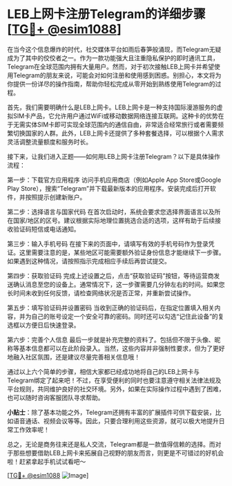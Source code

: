 # LEB上网卡注册Telegram的详细步骤[[TG💪+ @esim1088](https://t.me/s/esim1088)]

在当今这个信息爆炸的时代，社交媒体平台如雨后春笋般涌现，而Telegram无疑成为了其中的佼佼者之一。作为一款功能强大且注重隐私保护的即时通讯工具，Telegram在全球范围内拥有大量用户。然而，对于初次接触LEB上网卡并希望使用Telegram的朋友来说，可能会对如何注册和使用感到困惑。别担心，本文将为你提供一份详尽的操作指南，帮助你轻松完成从零开始到熟练使用Telegram的过程。

首先，我们需要明确什么是LEB上网卡。LEB上网卡是一种支持国际漫游服务的虚拟SIM卡产品，它允许用户通过WiFi或移动数据网络连接互联网。这种卡的优势在于无需实体SIM卡即可实现全球范围内的通信自由，非常适合经常旅行或者需要频繁切换国家的人群。此外，LEB上网卡还提供了多种套餐选择，可以根据个人需求灵活调整流量额度和服务时长。

接下来，让我们进入正题——如何用LEB上网卡注册Telegram？以下是具体操作流程：

第一步：下载官方应用程序
访问手机应用商店（例如Apple App Store或Google Play Store），搜索“Telegram”并下载最新版本的应用程序。安装完成后打开软件，并按照提示创建新账户。

第二步：选择语言与国家代码
在首次启动时，系统会要求您选择界面语言以及所在国家/地区的区号。建议根据实际地理位置挑选合适的选项，这样有助于后续接收验证码短信或电话通知。

第三步：输入手机号码
在接下来的页面中，请填写有效的手机号码作为登录凭证。这里需要注意的是，某些地区可能需要额外验证身份信息才能继续下一步骤。如果遇到这种情况，请按照指示完成相应手续后再尝试提交。

第四步：获取验证码
完成上述设置之后，点击“获取验证码”按钮，等待运营商发送确认消息至您的设备上。通常情况下，这一步骤需要几分钟左右的时间。如果您长时间未收到任何反馈，请检查网络状况是否正常，并重新尝试操作。

第五步：填写验证码并设置密码
当收到正确的验证码后，在指定位置填入相关内容，并为自己的账号设定一个安全可靠的密码。同时还可以勾选“记住此设备”的复选框以方便日后快速登录。

第六步：完善个人信息
最后一步就是补充完整的资料了。包括但不限于头像、昵称等基本信息都可以在此阶段录入。当然，这些内容并非强制性要求，但为了更好地融入社区氛围，还是建议尽量完善相关信息哦！

通过以上六个简单的步骤，相信大家都已经成功地将自己的LEB上网卡与Telegram绑定了起来吧！不过，在享受便利的同时也要注意遵守相关法律法规及平台规则，共同维护良好的社交环境。另外，如果在实际操作过程中遇到了困难，也可以随时咨询客服团队寻求帮助。

**小贴士**：除了基本功能之外，Telegram还拥有丰富的扩展插件可供下载安装，比如语音通话、视频会议等等。因此，只要合理利用这些资源，就可以极大地提升日常工作效率呢！

总之，无论是商务往来还是私人交流，Telegram都是一款值得信赖的选择。而对于那些想要借助LEB上网卡来拓展自己视野的朋友而言，则更是不可错过的好机会啦！赶紧拿起手机试试看吧～

[[TG💪+ @esim1088](https://t.me/s/esim1088) ![Image](https://i.postimg.cc/4NQfJmqS/Snipaste-2025-05-13-00-14-12.png)]